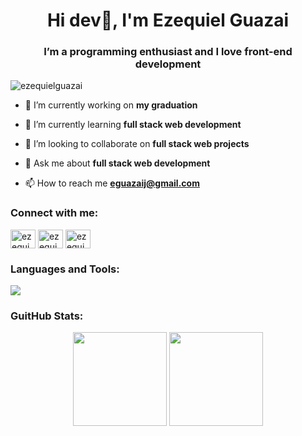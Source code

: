 <h1 align="center">Hi dev👋, I'm Ezequiel Guazai</h1>
<h3 align="center">I’m a programming enthusiast and I love front-end development</h3>

<p align="left"> <img src="https://komarev.com/ghpvc/?username=ezequielguazai&label=Profile%20views&color=0e75b6&style=flat" alt="ezequielguazai" /> </p>

- 🔭 I’m currently working on **my graduation**

- 🌱 I’m currently learning **full stack web development**

- 👯 I’m looking to collaborate on **full stack web projects**

- 💬 Ask me about **full stack web development**

- 📫 How to reach me **eguazaij@gmail.com**

<h3 align="left">Connect with me:</h3>
<p align="left">
<a href="https://fb.com/ezequiel guazai" target="blank"><img align="center" src="https://raw.githubusercontent.com/rahuldkjain/github-profile-readme-generator/master/src/images/icons/Social/facebook.svg" alt="ezequiel guazai" height="30" width="40" /></a>
<a href="https://instagram.com/ezequiel guazai" target="blank"><img align="center" src="https://raw.githubusercontent.com/rahuldkjain/github-profile-readme-generator/master/src/images/icons/Social/instagram.svg" alt="ezequiel guazai" height="30" width="40" /></a>
<a href="https://www.youtube.com/c/ezequiel guazai" target="blank"><img align="center" src="https://raw.githubusercontent.com/rahuldkjain/github-profile-readme-generator/master/src/images/icons/Social/youtube.svg" alt="ezequiel guazai" height="30" width="40" /></a>
</p>

<h3 align="left">Languages and Tools:</h3>
<p>
  <a href="https://skillicons.dev">
    <img src="https://skillicons.dev/icons?i=androidstudio,flutter,firebase,illustrator,js,ts,java,html,css,react,nodejs,mysql,vite,blender,matlab,ps,php,py" />
  </a>
</p>

<h3 align="left">GuitHub Stats:</h3>

<p align="center">
  <img height="150em" src = "https://github-readme-stats.vercel.app/api?username=EzequielGuazai&show_icons=true&hide_border=true&theme=tokyonight&include_all_commits=true&count_private=true&hide=contribs,issues" align="center">
  <img height="150em" src = "https://github-readme-stats.vercel.app/api/top-langs/?username=EzequielGuazai&layout=compact&hide_border=true&theme=tokyonight" align="center">
</p>
